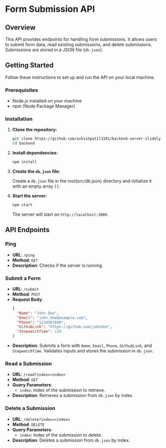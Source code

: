 # Form Submission API

## Overview

This API provides endpoints for handling form submissions. It allows users to submit form data, read existing submissions, and delete submissions. Submissions are stored in a JSON file (`db.json`).

## Getting Started

Follow these instructions to set up and run the API on your local machine.

### Prerequisites

- Node.js installed on your machine
- npm (Node Package Manager)

### Installation

1. **Clone the repository:**

    ```bash
    git clone https://github.com/ashishpatil3101/backend-server-slidelyAi
    cd backend
    ```

2. **Install dependencies:**

    ```bash
    npm install
    ```

3. **Create the `db.json` file:**

    Create a `db.json` file in the root(src/db.json) directory and initialize it with an empty array `[]`.

4. **Start the server:**

    ```bash
    npm start
    ```

   The server will start on `http://localhost:3000`.

## API Endpoints

### Ping

- **URL**: `/ping`
- **Method**: `GET`
- **Description**: Checks if the server is running.

### Submit a Form

- **URL**: `/submit`
- **Method**: `POST`
- **Request Body**:
    ```json
    {
      "Name": "John Doe",
      "Email": "john.doe@example.com",
      "Phone": "1234567890",
      "GithubLink": "https://github.com/johndoe",
      "StopwatchTime": 120
    }
    ```
- **Description**: Submits a form with `Name`, `Email`, `Phone`, `GithubLink`, and `StopwatchTime`. Validates inputs and stores the submission in `db.json`.

### Read a Submission

- **URL**: `/read?index=<index>`
- **Method**: `GET`
- **Query Parameters**:
    - `index`: Index of the submission to retrieve.
- **Description**: Retrieves a submission from `db.json` by index.

### Delete a Submission

- **URL**: `/delete?index=<index>`
- **Method**: `DELETE`
- **Query Parameters**:
    - `index`: Index of the submission to delete.
- **Description**: Deletes a submission from `db.json` by index.


